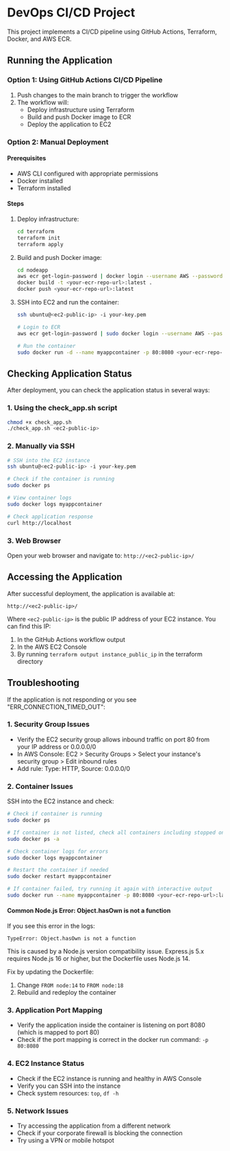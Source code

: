 # DevOps CI/CD Project

This project implements a CI/CD pipeline using GitHub Actions, Terraform, Docker, and AWS ECR.

## Running the Application

### Option 1: Using GitHub Actions CI/CD Pipeline

1. Push changes to the main branch to trigger the workflow
2. The workflow will:
   - Deploy infrastructure using Terraform
   - Build and push Docker image to ECR
   - Deploy the application to EC2

### Option 2: Manual Deployment

#### Prerequisites
- AWS CLI configured with appropriate permissions
- Docker installed
- Terraform installed

#### Steps

1. Deploy infrastructure:
   ```bash
   cd terraform
   terraform init
   terraform apply
   ```

2. Build and push Docker image:
   ```bash
   cd nodeapp
   aws ecr get-login-password | docker login --username AWS --password-stdin <your-ecr-repo-url>
   docker build -t <your-ecr-repo-url>:latest .
   docker push <your-ecr-repo-url>:latest
   ```

3. SSH into EC2 and run the container:
   ```bash
   ssh ubuntu@<ec2-public-ip> -i your-key.pem
   
   # Login to ECR
   aws ecr get-login-password | sudo docker login --username AWS --password-stdin <your-ecr-repo-url>
   
   # Run the container
   sudo docker run -d --name myappcontainer -p 80:8080 <your-ecr-repo-url>:latest
   ```

## Checking Application Status

After deployment, you can check the application status in several ways:

### 1. Using the check_app.sh script

```bash
chmod +x check_app.sh
./check_app.sh <ec2-public-ip>
```

### 2. Manually via SSH

```bash
# SSH into the EC2 instance
ssh ubuntu@<ec2-public-ip> -i your-key.pem

# Check if the container is running
sudo docker ps

# View container logs
sudo docker logs myappcontainer

# Check application response
curl http://localhost
```

### 3. Web Browser

Open your web browser and navigate to: `http://<ec2-public-ip>/`

## Accessing the Application

After successful deployment, the application is available at:

```
http://<ec2-public-ip>/
```

Where `<ec2-public-ip>` is the public IP address of your EC2 instance. You can find this IP:

1. In the GitHub Actions workflow output
2. In the AWS EC2 Console
3. By running `terraform output instance_public_ip` in the terraform directory

## Troubleshooting

If the application is not responding or you see "ERR_CONNECTION_TIMED_OUT":

### 1. Security Group Issues
- Verify the EC2 security group allows inbound traffic on port 80 from your IP address or 0.0.0.0/0
- In AWS Console: EC2 > Security Groups > Select your instance's security group > Edit inbound rules
- Add rule: Type: HTTP, Source: 0.0.0.0/0

### 2. Container Issues
SSH into the EC2 instance and check:
```bash
# Check if container is running
sudo docker ps

# If container is not listed, check all containers including stopped ones
sudo docker ps -a

# Check container logs for errors
sudo docker logs myappcontainer

# Restart the container if needed
sudo docker restart myappcontainer

# If container failed, try running it again with interactive output
sudo docker run --name myappcontainer -p 80:8080 <your-ecr-repo-url>:latest
```

#### Common Node.js Error: Object.hasOwn is not a function
If you see this error in the logs:
```
TypeError: Object.hasOwn is not a function
```

This is caused by a Node.js version compatibility issue. Express.js 5.x requires Node.js 16 or higher, but the Dockerfile uses Node.js 14.

Fix by updating the Dockerfile:
1. Change `FROM node:14` to `FROM node:18`
2. Rebuild and redeploy the container

### 3. Application Port Mapping
- Verify the application inside the container is listening on port 8080 (which is mapped to port 80)
- Check if the port mapping is correct in the docker run command: `-p 80:8080`

### 4. EC2 Instance Status
- Check if the EC2 instance is running and healthy in AWS Console
- Verify you can SSH into the instance
- Check system resources: `top`, `df -h`

### 5. Network Issues
- Try accessing the application from a different network
- Check if your corporate firewall is blocking the connection
- Try using a VPN or mobile hotspot